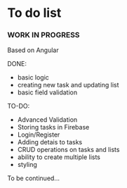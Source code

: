 # To do list

### WORK IN PROGRESS

Based on Angular

DONE:
- basic logic 
- creating new task and updating list
- basic field validation 

TO-DO:
- Advanced Validation
- Storing tasks in Firebase
- Login/Register
- Adding detais to tasks
- CRUD operations on tasks and lists
- ability to create multiple lists
- styling



To be continued...
